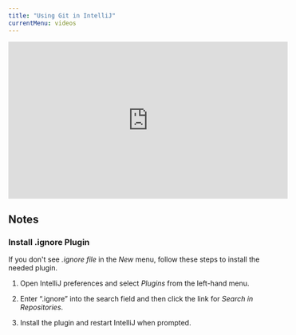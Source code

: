 ```yaml
---
title: "Using Git in IntelliJ"
currentMenu: videos
---
```


<div class="youtube-wrapper"><iframe width="560" height="315" src="https://www.youtube.com/embed/uUzRMOCBorg" frameborder="0" allowfullscreen></iframe></div>

## Notes

### Install .ignore Plugin

If you don't see *.ignore file* in the *New* menu, follow these steps to install the needed plugin.

1. Open IntelliJ preferences and select *Plugins* from the left-hand menu.

2. Enter “.ignore” into the search field and then click the link for *Search in Repositories*.

3. Install the plugin and restart IntelliJ when prompted.
